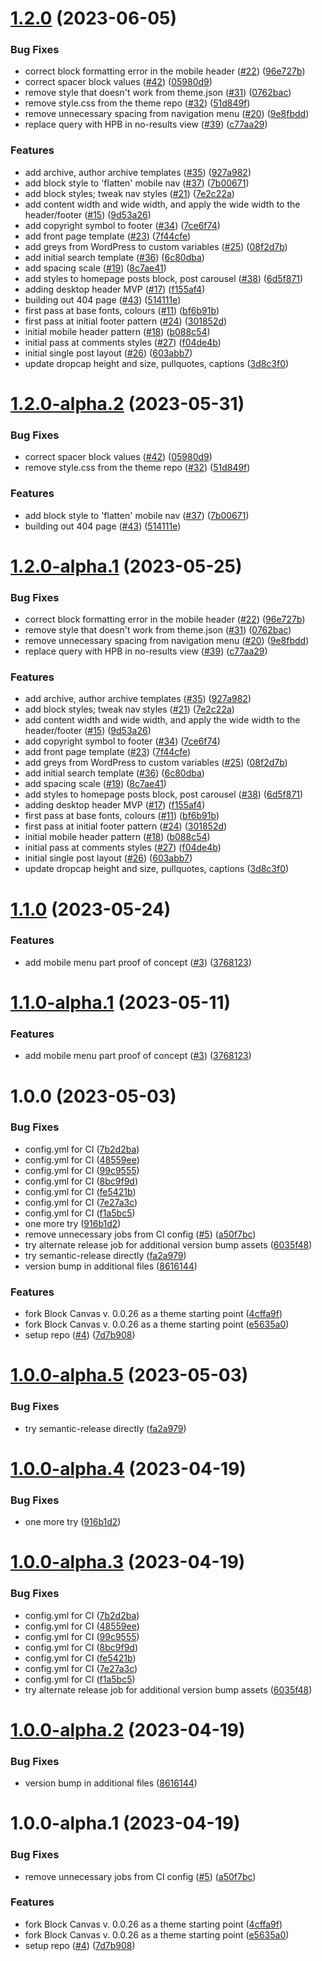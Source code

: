 # [1.2.0](https://github.com/Automattic/newspack-block-theme/compare/v1.1.0...v1.2.0) (2023-06-05)


### Bug Fixes

* correct block formatting error in the mobile header ([#22](https://github.com/Automattic/newspack-block-theme/issues/22)) ([96e727b](https://github.com/Automattic/newspack-block-theme/commit/96e727b636d35af941fedb704f0a99964ef293e8))
* correct spacer block values ([#42](https://github.com/Automattic/newspack-block-theme/issues/42)) ([05980d9](https://github.com/Automattic/newspack-block-theme/commit/05980d98a22de9d56af4d2d3ac3de7437de03103))
* remove style that doesn't work from theme.json ([#31](https://github.com/Automattic/newspack-block-theme/issues/31)) ([0762bac](https://github.com/Automattic/newspack-block-theme/commit/0762bacb0e520900d5a112c77002a1de6c8fb08b))
* remove style.css from the theme repo ([#32](https://github.com/Automattic/newspack-block-theme/issues/32)) ([51d849f](https://github.com/Automattic/newspack-block-theme/commit/51d849fc3e332a074a3d6c6e42bde60fbeb55ad5))
* remove unnecessary spacing from navigation menu ([#20](https://github.com/Automattic/newspack-block-theme/issues/20)) ([9e8fbdd](https://github.com/Automattic/newspack-block-theme/commit/9e8fbddf9592620bef6978273f913c2ac41f8394))
* replace query with HPB in no-results view ([#39](https://github.com/Automattic/newspack-block-theme/issues/39)) ([c77aa29](https://github.com/Automattic/newspack-block-theme/commit/c77aa29920e08cced877288378028d98b26dc779))


### Features

* add archive, author archive templates ([#35](https://github.com/Automattic/newspack-block-theme/issues/35)) ([927a982](https://github.com/Automattic/newspack-block-theme/commit/927a982e04388c14cf4da12a800178c664c593e5))
* add block style to 'flatten' mobile nav ([#37](https://github.com/Automattic/newspack-block-theme/issues/37)) ([7b00671](https://github.com/Automattic/newspack-block-theme/commit/7b00671356fc7315a5e13af941b6f5b2c790f88f))
* add block styles; tweak nav styles ([#21](https://github.com/Automattic/newspack-block-theme/issues/21)) ([7e2c22a](https://github.com/Automattic/newspack-block-theme/commit/7e2c22a32159cd2f750193d2e9cf4c8ef621129f))
* add content width and wide width, and apply the wide width to the header/footer ([#15](https://github.com/Automattic/newspack-block-theme/issues/15)) ([9d53a26](https://github.com/Automattic/newspack-block-theme/commit/9d53a26ed1696ad738d2f0144fa12ad4b6744d13))
* add copyright symbol to footer ([#34](https://github.com/Automattic/newspack-block-theme/issues/34)) ([7ce6f74](https://github.com/Automattic/newspack-block-theme/commit/7ce6f74a8d9e723759cd6a804c037c18e7105785))
* add front page template ([#23](https://github.com/Automattic/newspack-block-theme/issues/23)) ([7f44cfe](https://github.com/Automattic/newspack-block-theme/commit/7f44cfe9b96e956ea5b5ce8182dedb61dd4e91f8))
* add greys from WordPress to custom variables ([#25](https://github.com/Automattic/newspack-block-theme/issues/25)) ([08f2d7b](https://github.com/Automattic/newspack-block-theme/commit/08f2d7b73da52fdccd139c35b4483a7e5f91bc01))
* add initial search template ([#36](https://github.com/Automattic/newspack-block-theme/issues/36)) ([6c80dba](https://github.com/Automattic/newspack-block-theme/commit/6c80dba1b2eb020bf50ad696eaaf4f2b8f3ca51f))
* add spacing scale ([#19](https://github.com/Automattic/newspack-block-theme/issues/19)) ([8c7ae41](https://github.com/Automattic/newspack-block-theme/commit/8c7ae41e89e497a30b53d6e301ee7147036651e0))
* add styles to homepage posts block, post carousel ([#38](https://github.com/Automattic/newspack-block-theme/issues/38)) ([6d5f871](https://github.com/Automattic/newspack-block-theme/commit/6d5f87184eb72bd07792bf79f435c6c96b3b719c))
* adding desktop header MVP ([#17](https://github.com/Automattic/newspack-block-theme/issues/17)) ([f155af4](https://github.com/Automattic/newspack-block-theme/commit/f155af4719248376c7cfd8eec11e15a9815c2db4))
* building out 404 page ([#43](https://github.com/Automattic/newspack-block-theme/issues/43)) ([514111e](https://github.com/Automattic/newspack-block-theme/commit/514111e59e81fe135a4492a1f83c4f246d0dfcd4))
* first pass at base fonts, colours ([#11](https://github.com/Automattic/newspack-block-theme/issues/11)) ([bf6b91b](https://github.com/Automattic/newspack-block-theme/commit/bf6b91bb7566f07365225c9cb7b71c05a4664f7a))
* first pass at initial footer pattern ([#24](https://github.com/Automattic/newspack-block-theme/issues/24)) ([301852d](https://github.com/Automattic/newspack-block-theme/commit/301852df80b0de6b711aae3a49dde3d314b0f265))
* initial mobile header pattern ([#18](https://github.com/Automattic/newspack-block-theme/issues/18)) ([b088c54](https://github.com/Automattic/newspack-block-theme/commit/b088c547b1629c423bfe75a096a890f183105a0a))
* initial pass at comments styles ([#27](https://github.com/Automattic/newspack-block-theme/issues/27)) ([f04de4b](https://github.com/Automattic/newspack-block-theme/commit/f04de4b42f5646f18ee0623f925b34dedde46adf))
* initial single post layout ([#26](https://github.com/Automattic/newspack-block-theme/issues/26)) ([603abb7](https://github.com/Automattic/newspack-block-theme/commit/603abb7b7af0a111bfb3bf77f04391eb55bb6fa1))
* update dropcap height and size, pullquotes, captions ([3d8c3f0](https://github.com/Automattic/newspack-block-theme/commit/3d8c3f065ceba4594ef41d87548b333ce7d2704a))

# [1.2.0-alpha.2](https://github.com/Automattic/newspack-block-theme/compare/v1.2.0-alpha.1...v1.2.0-alpha.2) (2023-05-31)


### Bug Fixes

* correct spacer block values ([#42](https://github.com/Automattic/newspack-block-theme/issues/42)) ([05980d9](https://github.com/Automattic/newspack-block-theme/commit/05980d98a22de9d56af4d2d3ac3de7437de03103))
* remove style.css from the theme repo ([#32](https://github.com/Automattic/newspack-block-theme/issues/32)) ([51d849f](https://github.com/Automattic/newspack-block-theme/commit/51d849fc3e332a074a3d6c6e42bde60fbeb55ad5))


### Features

* add block style to 'flatten' mobile nav ([#37](https://github.com/Automattic/newspack-block-theme/issues/37)) ([7b00671](https://github.com/Automattic/newspack-block-theme/commit/7b00671356fc7315a5e13af941b6f5b2c790f88f))
* building out 404 page ([#43](https://github.com/Automattic/newspack-block-theme/issues/43)) ([514111e](https://github.com/Automattic/newspack-block-theme/commit/514111e59e81fe135a4492a1f83c4f246d0dfcd4))

# [1.2.0-alpha.1](https://github.com/Automattic/newspack-block-theme/compare/v1.1.0...v1.2.0-alpha.1) (2023-05-25)


### Bug Fixes

* correct block formatting error in the mobile header ([#22](https://github.com/Automattic/newspack-block-theme/issues/22)) ([96e727b](https://github.com/Automattic/newspack-block-theme/commit/96e727b636d35af941fedb704f0a99964ef293e8))
* remove style that doesn't work from theme.json ([#31](https://github.com/Automattic/newspack-block-theme/issues/31)) ([0762bac](https://github.com/Automattic/newspack-block-theme/commit/0762bacb0e520900d5a112c77002a1de6c8fb08b))
* remove unnecessary spacing from navigation menu ([#20](https://github.com/Automattic/newspack-block-theme/issues/20)) ([9e8fbdd](https://github.com/Automattic/newspack-block-theme/commit/9e8fbddf9592620bef6978273f913c2ac41f8394))
* replace query with HPB in no-results view ([#39](https://github.com/Automattic/newspack-block-theme/issues/39)) ([c77aa29](https://github.com/Automattic/newspack-block-theme/commit/c77aa29920e08cced877288378028d98b26dc779))


### Features

* add archive, author archive templates ([#35](https://github.com/Automattic/newspack-block-theme/issues/35)) ([927a982](https://github.com/Automattic/newspack-block-theme/commit/927a982e04388c14cf4da12a800178c664c593e5))
* add block styles; tweak nav styles ([#21](https://github.com/Automattic/newspack-block-theme/issues/21)) ([7e2c22a](https://github.com/Automattic/newspack-block-theme/commit/7e2c22a32159cd2f750193d2e9cf4c8ef621129f))
* add content width and wide width, and apply the wide width to the header/footer ([#15](https://github.com/Automattic/newspack-block-theme/issues/15)) ([9d53a26](https://github.com/Automattic/newspack-block-theme/commit/9d53a26ed1696ad738d2f0144fa12ad4b6744d13))
* add copyright symbol to footer ([#34](https://github.com/Automattic/newspack-block-theme/issues/34)) ([7ce6f74](https://github.com/Automattic/newspack-block-theme/commit/7ce6f74a8d9e723759cd6a804c037c18e7105785))
* add front page template ([#23](https://github.com/Automattic/newspack-block-theme/issues/23)) ([7f44cfe](https://github.com/Automattic/newspack-block-theme/commit/7f44cfe9b96e956ea5b5ce8182dedb61dd4e91f8))
* add greys from WordPress to custom variables ([#25](https://github.com/Automattic/newspack-block-theme/issues/25)) ([08f2d7b](https://github.com/Automattic/newspack-block-theme/commit/08f2d7b73da52fdccd139c35b4483a7e5f91bc01))
* add initial search template ([#36](https://github.com/Automattic/newspack-block-theme/issues/36)) ([6c80dba](https://github.com/Automattic/newspack-block-theme/commit/6c80dba1b2eb020bf50ad696eaaf4f2b8f3ca51f))
* add spacing scale ([#19](https://github.com/Automattic/newspack-block-theme/issues/19)) ([8c7ae41](https://github.com/Automattic/newspack-block-theme/commit/8c7ae41e89e497a30b53d6e301ee7147036651e0))
* add styles to homepage posts block, post carousel ([#38](https://github.com/Automattic/newspack-block-theme/issues/38)) ([6d5f871](https://github.com/Automattic/newspack-block-theme/commit/6d5f87184eb72bd07792bf79f435c6c96b3b719c))
* adding desktop header MVP ([#17](https://github.com/Automattic/newspack-block-theme/issues/17)) ([f155af4](https://github.com/Automattic/newspack-block-theme/commit/f155af4719248376c7cfd8eec11e15a9815c2db4))
* first pass at base fonts, colours ([#11](https://github.com/Automattic/newspack-block-theme/issues/11)) ([bf6b91b](https://github.com/Automattic/newspack-block-theme/commit/bf6b91bb7566f07365225c9cb7b71c05a4664f7a))
* first pass at initial footer pattern ([#24](https://github.com/Automattic/newspack-block-theme/issues/24)) ([301852d](https://github.com/Automattic/newspack-block-theme/commit/301852df80b0de6b711aae3a49dde3d314b0f265))
* initial mobile header pattern ([#18](https://github.com/Automattic/newspack-block-theme/issues/18)) ([b088c54](https://github.com/Automattic/newspack-block-theme/commit/b088c547b1629c423bfe75a096a890f183105a0a))
* initial pass at comments styles ([#27](https://github.com/Automattic/newspack-block-theme/issues/27)) ([f04de4b](https://github.com/Automattic/newspack-block-theme/commit/f04de4b42f5646f18ee0623f925b34dedde46adf))
* initial single post layout ([#26](https://github.com/Automattic/newspack-block-theme/issues/26)) ([603abb7](https://github.com/Automattic/newspack-block-theme/commit/603abb7b7af0a111bfb3bf77f04391eb55bb6fa1))
* update dropcap height and size, pullquotes, captions ([3d8c3f0](https://github.com/Automattic/newspack-block-theme/commit/3d8c3f065ceba4594ef41d87548b333ce7d2704a))

# [1.1.0](https://github.com/Automattic/newspack-block-theme/compare/v1.0.0...v1.1.0) (2023-05-24)


### Features

* add mobile menu part proof of concept ([#3](https://github.com/Automattic/newspack-block-theme/issues/3)) ([3768123](https://github.com/Automattic/newspack-block-theme/commit/3768123019a5400509d145b033300934b901f55f))

# [1.1.0-alpha.1](https://github.com/Automattic/newspack-block-theme/compare/v1.0.0...v1.1.0-alpha.1) (2023-05-11)


### Features

* add mobile menu part proof of concept ([#3](https://github.com/Automattic/newspack-block-theme/issues/3)) ([3768123](https://github.com/Automattic/newspack-block-theme/commit/3768123019a5400509d145b033300934b901f55f))

# 1.0.0 (2023-05-03)


### Bug Fixes

* config.yml for CI ([7b2d2ba](https://github.com/Automattic/newspack-block-theme/commit/7b2d2bafd284911c6e3d5a70632834b5ae1f3316))
* config.yml for CI ([48559ee](https://github.com/Automattic/newspack-block-theme/commit/48559ee42358722c6cfd52776ba7573827d48057))
* config.yml for CI ([99c9555](https://github.com/Automattic/newspack-block-theme/commit/99c95555c70411c66a2540431c7e8a935e8b093b))
* config.yml for CI ([8bc9f9d](https://github.com/Automattic/newspack-block-theme/commit/8bc9f9dbaec8c66a07b508279fb76fd202dc3dbe))
* config.yml for CI ([fe5421b](https://github.com/Automattic/newspack-block-theme/commit/fe5421b723e11859344723374699de0c34c4e2f4))
* config.yml for CI ([7e27a3c](https://github.com/Automattic/newspack-block-theme/commit/7e27a3c6edb49c24d44739a53e9706dca4a7ca77))
* config.yml for CI ([f1a5bc5](https://github.com/Automattic/newspack-block-theme/commit/f1a5bc5120193aa05e483dd745d7c1241b56a7ff))
* one more try ([916b1d2](https://github.com/Automattic/newspack-block-theme/commit/916b1d2e8dfccbe3a1e4413acb4f849dbaa85f5e))
* remove unnecessary jobs from CI config ([#5](https://github.com/Automattic/newspack-block-theme/issues/5)) ([a50f7bc](https://github.com/Automattic/newspack-block-theme/commit/a50f7bc6e2cbed7a0d8cb87db7db2cc33dc97e98))
* try alternate release job for additional version bump assets ([6035f48](https://github.com/Automattic/newspack-block-theme/commit/6035f48c2067095cfecd02f34cd20f450fd48e31))
* try semantic-release directly ([fa2a979](https://github.com/Automattic/newspack-block-theme/commit/fa2a979bd3527dcb71a33298c3ef691074561704))
* version bump in additional files ([8616144](https://github.com/Automattic/newspack-block-theme/commit/8616144c06da05f1e372838f8d67bca9d2c3ddc2))


### Features

* fork Block Canvas v. 0.0.26 as a theme starting point ([4cffa9f](https://github.com/Automattic/newspack-block-theme/commit/4cffa9fa53e4a8f4bbfab984363fb792ecc765d4))
* fork Block Canvas v. 0.0.26 as a theme starting point ([e5635a0](https://github.com/Automattic/newspack-block-theme/commit/e5635a0d86f2c3ca2818b36191c406532ceb65e1))
* setup repo ([#4](https://github.com/Automattic/newspack-block-theme/issues/4)) ([7d7b908](https://github.com/Automattic/newspack-block-theme/commit/7d7b908e026794944e5ec5437f36e98a14daf521))

# [1.0.0-alpha.5](https://github.com/Automattic/newspack-block-theme/compare/v1.0.0-alpha.4...v1.0.0-alpha.5) (2023-05-03)


### Bug Fixes

* try semantic-release directly ([fa2a979](https://github.com/Automattic/newspack-block-theme/commit/fa2a979bd3527dcb71a33298c3ef691074561704))

# [1.0.0-alpha.4](https://github.com/Automattic/newspack-block-theme/compare/v1.0.0-alpha.3...v1.0.0-alpha.4) (2023-04-19)


### Bug Fixes

* one more try ([916b1d2](https://github.com/Automattic/newspack-block-theme/commit/916b1d2e8dfccbe3a1e4413acb4f849dbaa85f5e))

# [1.0.0-alpha.3](https://github.com/Automattic/newspack-block-theme/compare/v1.0.0-alpha.2...v1.0.0-alpha.3) (2023-04-19)


### Bug Fixes

* config.yml for CI ([7b2d2ba](https://github.com/Automattic/newspack-block-theme/commit/7b2d2bafd284911c6e3d5a70632834b5ae1f3316))
* config.yml for CI ([48559ee](https://github.com/Automattic/newspack-block-theme/commit/48559ee42358722c6cfd52776ba7573827d48057))
* config.yml for CI ([99c9555](https://github.com/Automattic/newspack-block-theme/commit/99c95555c70411c66a2540431c7e8a935e8b093b))
* config.yml for CI ([8bc9f9d](https://github.com/Automattic/newspack-block-theme/commit/8bc9f9dbaec8c66a07b508279fb76fd202dc3dbe))
* config.yml for CI ([fe5421b](https://github.com/Automattic/newspack-block-theme/commit/fe5421b723e11859344723374699de0c34c4e2f4))
* config.yml for CI ([7e27a3c](https://github.com/Automattic/newspack-block-theme/commit/7e27a3c6edb49c24d44739a53e9706dca4a7ca77))
* config.yml for CI ([f1a5bc5](https://github.com/Automattic/newspack-block-theme/commit/f1a5bc5120193aa05e483dd745d7c1241b56a7ff))
* try alternate release job for additional version bump assets ([6035f48](https://github.com/Automattic/newspack-block-theme/commit/6035f48c2067095cfecd02f34cd20f450fd48e31))

# [1.0.0-alpha.2](https://github.com/Automattic/newspack-block-theme/compare/v1.0.0-alpha.1...v1.0.0-alpha.2) (2023-04-19)


### Bug Fixes

* version bump in additional files ([8616144](https://github.com/Automattic/newspack-block-theme/commit/8616144c06da05f1e372838f8d67bca9d2c3ddc2))

# 1.0.0-alpha.1 (2023-04-19)


### Bug Fixes

* remove unnecessary jobs from CI config ([#5](https://github.com/Automattic/newspack-block-theme/issues/5)) ([a50f7bc](https://github.com/Automattic/newspack-block-theme/commit/a50f7bc6e2cbed7a0d8cb87db7db2cc33dc97e98))


### Features

* fork Block Canvas v. 0.0.26 as a theme starting point ([4cffa9f](https://github.com/Automattic/newspack-block-theme/commit/4cffa9fa53e4a8f4bbfab984363fb792ecc765d4))
* fork Block Canvas v. 0.0.26 as a theme starting point ([e5635a0](https://github.com/Automattic/newspack-block-theme/commit/e5635a0d86f2c3ca2818b36191c406532ceb65e1))
* setup repo ([#4](https://github.com/Automattic/newspack-block-theme/issues/4)) ([7d7b908](https://github.com/Automattic/newspack-block-theme/commit/7d7b908e026794944e5ec5437f36e98a14daf521))
